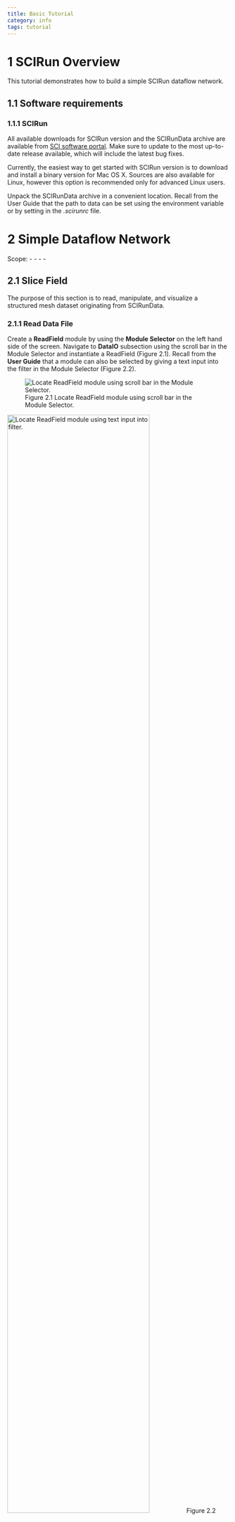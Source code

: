 ```yaml
---
title: Basic Tutorial
category: info
tags: tutorial
---
```


<link rel="stylesheet" href="css/modest.css">

1  SCIRun Overview
==================

This tutorial demonstrates how to build a simple SCIRun dataflow network.

1.1  Software requirements
--------------------------

### 1.1.1  SCIRun

All available downloads for SCIRun version and the SCIRunData archive are available from [SCI software portal](http://www.scirun.org). Make sure to update to the most up-to-date release available, which will include the latest bug fixes.

Currently, the easiest way to get started with SCIRun version is to download and install a binary version for Mac OS X. Sources are also available for Linux, however this option is recommended only for advanced Linux users.

Unpack the SCIRunData archive in a convenient location. Recall from the User Guide that the path to data can be set using the environment variable or by setting in the *.scirunrc* file.

2  Simple Dataflow Network
=======================

Scope: - - - -

2.1  Slice Field
----------------

The purpose of this section is to read, manipulate, and visualize a structured mesh dataset originating from SCIRunData.

### 2.1.1  Read Data File

Create a **ReadField** module by using the **Module Selector** on the left hand side of the screen. Navigate to **DataIO** subsection using the scroll bar in the Module Selector and instantiate a ReadField (Figure 2.1). Recall from the **User Guide** that a module can also be selected by giving a text input into the filter in the Module Selector (Figure 2.2).
<figure>
<img src="BasicTutorial_figures/readfield.png" title="Locate ReadField module using scroll bar in the Module Selector.">
<figcaption>Figure 2.1 Locate ReadField module using scroll bar in the Module Selector.</figcaption>
</figure>

<img src="BasicTutorial_figures/readfield_text.png" title="Locate ReadField module using text input into filter." style="width:80.0%" />
Figure 2.2 Locate ReadField module using text input into filter.

Within the ReadField **user interface (UI)**, click the open button to navigate to the SCIRunData directory and select the dataset *volume/engine.nhdr* (Figure 2.3). Notice that many different file formats can be imported by changing the file type within the ReadField selector window. When using Mac OSX El Capitan, press the options button in the ReadField selector window to change the file type. Change the file type to Nrrd file. The ReadField UI can be closed after selection to provide for a larger network viewing frame.

<img src="BasicTutorial_figures/readfield_select.png" title="The ReadField selector window can be used to select and read many data files." style="width:80.0%" />
Figure 2.3 The ReadField selector window can be used to select and read many data files.

### 2.1.2  Slice Field

Slice the engine field by node index along a given axis by instantiating the module **GetSlicesFromStructuredFieldByIndices** in the **NewField** category and connecting it to ReadField (Figure 2.4). This can be done by using the Module Selector filter or scrolling through the list of modules in the Module Selector.

<img src="BasicTutorial_figures/getslice.png" title="Using the ReadField port’s pop-up module menu to instantiate GetSliceFromStructuredFieldByIndices." style="width:80.0%" />
Figure 2.4 Using the ReadField port’s pop-up module menu to instantiate GetSliceFromStructuredFieldByIndices.

### 2.1.3  Visualize Field

To visualize the field geometry, instantiate module **ShowField** in the **Visualization** category and module **ViewScene** in the **Render** category (Figure 2.5). ShowField takes a field as input, and outputs scene-graph geometry. ViewScene displays the geometry and allows a user to interact with the scene.

<img src="BasicTutorial_figures/viewscene.png" title="SCIRun can be used to visualize the structured mesh." style="width:80.0%" />
Figure 2.5 SCIRun can be used to visualize the structured mesh.

Apply a colored scale to the data values on the geometry using **CreateStandardColorMaps** and **RescaleColorMaps** modules in **Visualization** (Figure 2.6). Colors can be manipulated using the CreateStandardColorMap UI and RescaleColorMap UI (Figure 2.7). Change the coloring scheme to Blackbody using the drop-down menu in the CreatSrandardColorMap UI.

<img src="BasicTutorial_figures/colorscale.png" title="Apply and rescale a colormap to data values on the geometry." style="width:80.0%" />
Figure 2.6 Apply and rescale a colormap to data values on the geometry.

<img src="BasicTutorial_figures/manipulatecolorscale.png" title="Manipulate the color scaling using both the CreateStandardColorMaps and RescaleColorMaps modules." style="width:80.0%" />
Figure 2.7 Manipulate the color scaling using both the CreateStandardColorMaps and RescaleColorMaps modules.

Return to the default color scale. Use the sliders in the GetSlicesFromStructuredFieldByIndices UI to change slice position within the geometry. Compare with figure 2.6.

<img src="BasicTutorial_figures/sliceselect.png" title="Different cross sections can be visualized within the geometry using GetSlicesFromStructuredFieldbyIndices. " style="width:90.0%" />
Figure 2.8 Different cross sections can be visualized within the geometry using GetSlicesFromStructuredFieldbyIndices.

2.2  Show Bounding Box
----------------------

Add the **EditMeshBoundingBox** module under **ChangeMesh** (Figure 2.9). Connect it to the ReadField module and direct the output to the ViewScene module. Execute the network to visualize the bounding box of engine.nhrd. Adjust the size of the bounding box by pressing the + or - buttons under Widget Scale in the EditMeshBoundingBox UI (Figure 2.10).

<img src="BasicTutorial_figures/editmeshboundingbox.png" title="Visualize the mesh’s bounding box." style="width:90.0%" />
Figure 2.9 Visualize the mesh’s bounding box.

<img src="BasicTutorial_figures/editmeshbbox.png" title="Change the scale of the mesh’s bounding box using the Scale Widget in the EditMeshBoundingBox UI." style="width:90.0%" />
Figure 2.10 Change the scale of the mesh’s bounding box using the Scale Widget in the EditMeshBoundingBox UI.

2.3  Isosurface
---------------

Construct an isosurface from the field by instantiating and connecting a **ExtractSimpleIsosurface** module to the ReadField module. The isovalue must be changed within the ExtractSimpleIsosurface UI. Open the field information by clicking on the connection between the ReadField and ExtractSimpleIsosurface and press I to bring up information. Enter a value from within the data range like 120. Visualize the isosurface by connecting it to a new ShowField module ported into the ViewScene module (Figure 2.11). Execute the network. Color isosurface output geometry by connecting the RescaleColorMap module to the ShowField module (Figure 2.12). To better view the geometry, turn off the edges within the ShowField UI (Figure 2.13).

<img src="BasicTutorial_figures/extractiso.png" title="Extract an isosurface from field." style="width:90.0%" />
Figure 2.11 Extract an isosurface from field.

<img src="BasicTutorial_figures/coloriso.png" title="Change the isovalue within ExtractSimpleIsosurface UI." style="width:90.0%" />
Figure 2.12 Change the isovalue within ExtractSimpleIsosurface UI.

<img src="BasicTutorial_figures/edgesiso.png" title="Adjusting parameters within the ShowField UI helps to better visualize the isosurface." style="width:90.0%" />
Figure 2.13 Adjusting parameters within the ShowField UI helps to better visualize the isosurface.

3  Create, Manipulate and Visualize Field
======================================

Scope: - -

3.1  Create Field
-----------------

Create and manipulate a structured mesh type in this exercise. Start by creating a lattice volume using **CreateLatVol** module. Assign data at nodes using **CalculateFieldData** module. Connect CalculateFieldData to CreateLatVol. Input the expression *R**E**S**U**L**T* = *s**q**r**t*(*X* \* *X* + *Y* \* *Y* + *Z* \* *Z*) to compute data for each node within the CreateFieldData UI.

<img src="BasicTutorial_figures/create.png" title="Create lattice volume field using CreateLatVol module." style="width:90.0%" />
Figure 3.1 Create lattice volume field using CreateLatVol module.

<img src="BasicTutorial_figures/fielddata.png" title="Create a new field by inputting an expression into the CreateFieldData UI. " style="width:90.0%" />
Figure 3.2 Create a new field by inputting an expression into the CreateFieldData UI.

3.2  Isosurface
---------------

Generate the isosurface by instantiating and connecting an ExtractSimpleIsosurface module to CalculateFieldData (Figure 3.3). Adjust the isovalue within the ExtractSimpleIsosurface UI so that the isosurface can be visualized (Figure 3.4). Add a color map and visualize the isosurface as in section 2.3 (Figure 3.5). Show the mesh bounding box as in section 2.2 (Figure 3.6).

<img src="BasicTutorial_figures/extractiso2.png" title="Extract an isosurface from the field data." style="width:90.0%" />
Figure 3.3 Extract an isosurface from the field data.

<img src="BasicTutorial_figures/selectisoval.png" title="Change the isovalue so that an isosurface can be visualized." style="width:90.0%" />
Figure 3.4 Change the isovalue so that an isosurface can be visualized.

<img src="BasicTutorial_figures/viewisocirc.png" title="Visualize the isosurface." style="width:90.0%" />
Figure 3.5 Visualize the isosurface.

<img src="BasicTutorial_figures/bbox.png" title="Visualize the mesh’s bounding box." style="width:90.0%" />
Figure 3.6 Visualize the mesh’s bounding box.

3.3  Slice Field
----------------

Extend the functionality of this network by slicing the field using GetSliceFromStructuredFieldByIndices as in section 2.1.2.

<img src="BasicTutorial_figures/getslice2.png" title="Insert GetSliceFromStructuredFieldByIndices into the network." style="width:90.0%" />
Figure 3.7 Insert GetSliceFromStructuredFieldByIndices into the network.

<img src="BasicTutorial_figures/changeslice.png" title="Change the slice index using the GetSliceFromStructuredFieldByIndices UI." style="width:90.0%" />
Figure 3.8 Change the slice index using the GetSliceFromStructuredFieldByIndices UI.

<img src="BasicTutorial_figures/colorslice.png" title="Attach the RescaleColorMap module to the ShowField module." style="width:90.0%" />
Figure 3.9 Attach the RescaleColorMap module to the ShowField module.

3.4  Clip Field
---------------

Clip out a subset of the original field by converting the lattice volume to an unstructured mesh using **ConvertMeshToUnstructuredMesh** (Figure 3.10) and adding **ClipFieldByFunction** (Figure 3.11) to the network. Set the clipping location setting in ClipFieldByFunction to *all nodes*. Use the expression *D**A**T**A*1 &gt; 1&&*X* &lt; 0 to clip the field (Figure 3.12).

<img src="BasicTutorial_figures/convertmesh.png" title="Convert the original field to an unstructured mesh." style="width:90.0%" />
Figure 3.10 Convert the original field to an unstructured mesh.

<img src="BasicTutorial_figures/clipfield.png" title="Insert a ClipFieldbyFunction module." style="width:90.0%" />
Figure 3.11 Insert a ClipFieldbyFunction module.

<img src="BasicTutorial_figures/clipfield_input.png" title="Clip the field by entering an expression in the ClipField UI." style="width:90.0%" />
Figure 3.12 Clip the field by entering an expression in the ClipField UI.

### 3.4.1  Extract Boundary

At this point, it will be necessary to map the fields by interpolating the the boundary surface field to the clipping field. First, use **BuildMappingMatrix** to build a matrix that maps a linear combination of data values in the clipping field to a value in the boundary field. Then use **ApplyMappingMatrix** to multiply the data vector of the clipping field with the mapping matrix to obtain the data vector for the boundary surface field (Figure 3.13). Use GetFieldBoundary to extract the boundary surface from the lattice volume and use it as input into the ApplyMappingMatrixModule and BuildMapping Matrix (Figure 3.14). Port the output from the BuildMappingMatrix module to ApplyMappingMatrix and visualize the resultant field using a ShowFieldModule (Figure 3.15). Add a colormap to and enable transparency in ShowField UI for further functionality (Figure 3.16)

<img src="BasicTutorial_figures/mappingmatrix.png" title="Build and apply the mapping network connections." style="width:90.0%" />
Figure 3.13 Build and apply the mapping network connections.

<img src="BasicTutorial_figures/fieldboundary.png" title="Add GetFieldBoundary to the network." style="width:90.0%" />
Figure 3.14 Add GetFieldBoundary to the network.

<img src="BasicTutorial_figures/view_boundary.png" title="Connect all the modules for mapping and visualize the output." style="width:90.0%" />
Figure 3.15 Connect all the modules for mapping and visualize the output.

<img src="BasicTutorial_figures/finalview.png" title="Add a colormap and enable transparency." style="width:90.0%" />
Figure 3.16 Add a colormap and enable transparency.

Finally, it is not strictly necessary to explicitly convert the original mesh to an unstructured mesh using ConvertMeshToUnstructuredMesh because ClipFieldByFunction can implicitly convert structured mesh types to unstructured mesh types before clipping the field. As a final exercise, delete ConvertMeshToUnstructuredMesh from the network and try to obtain the same result.
